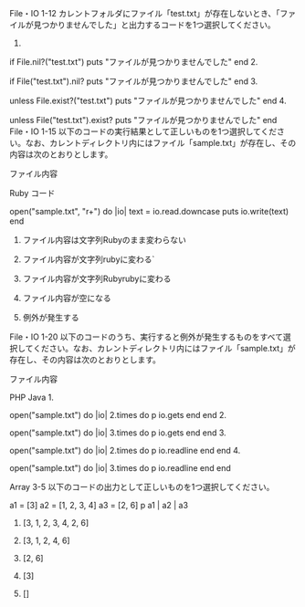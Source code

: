 File・IO 1-12
カレントフォルダにファイル「test.txt」が存在しないとき、「ファイルが見つかりませんでした」と出力するコードを1つ選択してください。

1.  

if File.nil?("test.txt")
  puts "ファイルが見つかりませんでした" 
end
2.  

if File("test.txt").nil?
  puts "ファイルが見つかりませんでした" 
end
3.  

unless File.exist?("test.txt")
  puts "ファイルが見つかりませんでした" 
end
4.  

unless File("test.txt").exist?
  puts "ファイルが見つかりませんでした" 
end
File・IO 1-15
以下のコードの実行結果として正しいものを1つ選択してください。なお、カレントディレクトリ内にはファイル「sample.txt」が存在し、その内容は次のとおりとします。

ファイル内容

Ruby
コード

open("sample.txt", "r+") do |io|
  text = io.read.downcase
  puts io.write(text)
end
1.   ファイル内容は文字列Rubyのまま変わらない

2.   ファイル内容が文字列rubyに変わる`

3.   ファイル内容が文字列Rubyrubyに変わる

4.   ファイル内容が空になる

5.   例外が発生する

   File・IO 1-20
以下のコードのうち、実行すると例外が発生するものをすべて選択してください。なお、カレントディレクトリ内にはファイル「sample.txt」が存在し、その内容は次のとおりとします。

ファイル内容

PHP
Java
1.  

open("sample.txt") do |io|
  2.times do
    p io.gets
  end
end
2.  

open("sample.txt") do |io|
  3.times do
    p io.gets
  end
end
3.  

open("sample.txt") do |io|
  2.times do
    p io.readline
  end
end
4.  

open("sample.txt") do |io|
  3.times do
    p io.readline
  end
end

Array 3-5
以下のコードの出力として正しいものを1つ選択してください。

a1 = [3]
a2 = [1, 2, 3, 4]
a3 = [2, 6]
p a1 | a2 | a3
1.   [3, 1, 2, 3, 4, 2, 6]

2.   [3, 1, 2, 4, 6]

3.   [2, 6]

4.   [3]

5.   []
